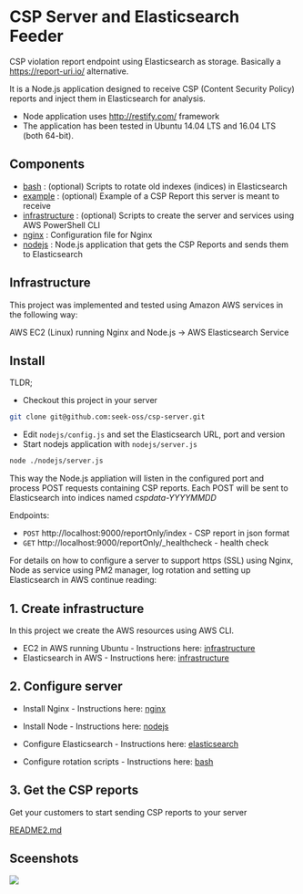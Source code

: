 CSP Server and Elasticsearch Feeder
===================================

CSP violation report endpoint using Elasticsearch as storage. Basically a https://report-uri.io/ alternative.

It is a Node.js application designed to receive CSP (Content Security Policy) reports and inject them in Elasticsearch for analysis.

- Node application uses http://restify.com/ framework
- The application has been tested in Ubuntu 14.04 LTS and 16.04 LTS (both 64-bit). 

## Components

* [bash](./bash) : (optional) Scripts to rotate old indexes (indices) in Elasticsearch
* [example](./example) : (optional) Example of a CSP Report this server is meant to receive
* [infrastructure](./infrastructure) : (optional) Scripts to create the server and services using AWS PowerShell CLI
* [nginx](./nginx) : Configuration file for Nginx
* [nodejs](./nodejs) : Node.js application that gets the CSP Reports and sends them to Elasticsearch

## Infrastructure

This project was implemented and tested using Amazon AWS services in the following way:

AWS EC2 (Linux) running Nginx and Node.js -> AWS Elasticsearch Service

## Install

TLDR; 
* Checkout this project in your server
```sh
git clone git@github.com:seek-oss/csp-server.git
```

* Edit `nodejs/config.js` and set the Elasticsearch URL, port and version
* Start nodejs application with `nodejs/server.js`
```sh
node ./nodejs/server.js
```

This way the Node.js appliation will listen in the configured port and process POST requests containing CSP reports.
Each POST will be sent to Elasticsearch into indices named *cspdata-YYYYMMDD*

Endpoints:

* `POST` http://localhost:9000/reportOnly/index - CSP report in json format
* `GET` http://localhost:9000/reportOnly/_healthcheck - health check

For details on how to configure a server  to support https (SSL) using Nginx, Node as service using PM2 manager, log rotation
and setting up Elasticsearch in AWS continue reading:

## 1. Create infrastructure

In this project we create the AWS resources using AWS CLI.
* EC2 in AWS running Ubuntu - Instructions here: [infrastructure](./infrastructure)
* Elasticsearch in AWS - Instructions here: [infrastructure](./infrastructure)

## 2. Configure server

* Install Nginx - Instructions here: [nginx](./nginx)

* Install Node - Instructions here: [nodejs](./nodejs)

* Configure Elasticsearch - Instructions here: [elasticsearch](./elasticsearch)

* Configure rotation scripts - Instructions here: [bash](./bash)

## 3. Get the CSP reports

Get your customers to start sending CSP reports to your server

[README2.md](./README2.md)

## Sceenshots
![](https://abadcer.com/downloads/work/kibana.png)